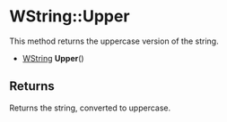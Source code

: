 # WString::Upper #
This method returns the uppercase version of the string.

- [WString](WString.md) **Upper**()

## Returns ##
Returns the string, converted to uppercase.